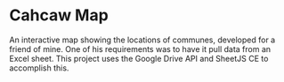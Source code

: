# Cahcaw Map
An interactive map showing the locations of communes, developed for a friend of mine. One of his requirements was to have it pull data from an Excel sheet. This project uses the Google Drive API and SheetJS CE to accomplish this.
